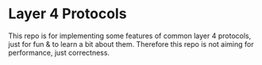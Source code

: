 # Layer 4 Protocols

This repo is for implementing some features of common layer 4 protocols, just for fun & to learn a bit about them. Therefore this repo is not aiming for performance, just correctness.
